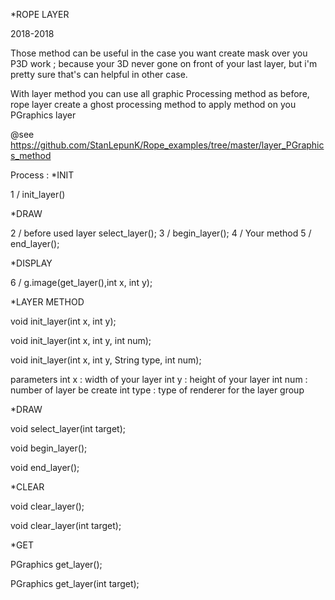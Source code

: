 *ROPE LAYER

2018-2018

Those method can be useful in the case you want create mask over you P3D work ;
because your 3D never gone on front of your last layer, but i'm pretty sure that's can helpful in other case.

With layer method you can use all graphic Processing method as before, rope layer create a ghost processing method to apply method on you PGraphics layer

@see https://github.com/StanLepunK/Rope_examples/tree/master/layer_PGraphics_method

Process :
*INIT

1 / init_layer()

*DRAW

2 / before used layer select_layer();
3 / begin_layer();
4 / Your method
5 / end_layer();

*DISPLAY

6 / g.image(get_layer(),int x, int y);




*LAYER METHOD

void init_layer(int x, int y);

void init_layer(int x, int y, int num);

void init_layer(int x, int y, String type, int num);

parameters
int x : width of your layer
int y : height of your layer
int num : number of layer be create
int type : type of renderer for the layer group


*DRAW

void select_layer(int target);

void begin_layer();

void end_layer();


*CLEAR

void clear_layer();

void clear_layer(int target);

*GET

PGraphics get_layer();

PGraphics get_layer(int target);



